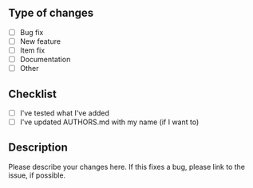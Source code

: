 ## Type of changes

- [ ] Bug fix
- [ ] New feature
- [ ] Item fix
- [ ] Documentation
- [ ] Other

## Checklist

- [ ] I've tested what I've added
- [ ] I've updated AUTHORS.md with my name (if I want to)

## Description

Please describe your changes here. If this fixes a bug, please link to the issue, if possible.

